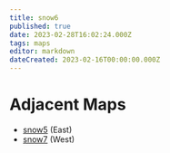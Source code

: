 ```yaml
---
title: snow6
published: true
date: 2023-02-28T16:02:24.000Z
tags: maps
editor: markdown
dateCreated: 2023-02-16T00:00:00.000Z
---
```



# Adjacent Maps
 * [snow5](/maps/snow5) (East)
 * [snow7](/maps/snow7) (West)
